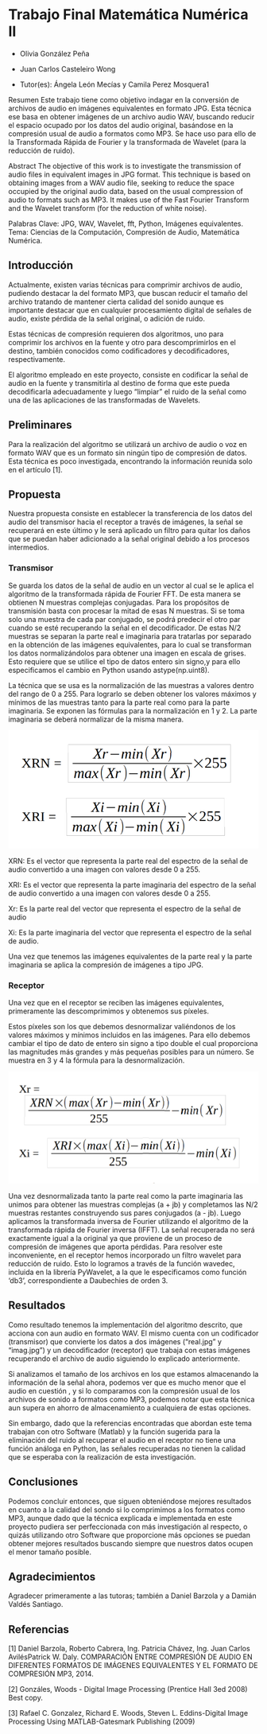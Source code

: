 # Trabajo Final Matemática Numérica II
- Olivia González Peña 
- Juan Carlos Casteleiro Wong

- Tutor(es): Ángela León Mecías y Camila Perez Mosquera1


Resumen
Este trabajo tiene como objetivo indagar en la conversión de archivos de audio en imágenes equivalentes en formato JPG. Esta técnica ese basa en obtener imágenes de un archivo audio WAV, buscando reducir el espacio ocupado por los datos del audio original, basándose en la compresión usual de audio a formatos como MP3. Se hace uso para ello de la Transformada Rápida de Fourier y la transformada de Wavelet (para la reducción de ruido).

Abstract
The objective of this work is to investigate the transmission of audio files in equivalent images in JPG format. This technique is based on obtaining images from a WAV audio file, seeking to reduce the space occupied by the original audio data, based on the usual compression of audio to formats such as MP3. It makes use of the Fast Fourier Transform and the Wavelet transform (for the reduction of white noise).


Palabras Clave: JPG, WAV, Wavelet, fft, Python, Imágenes equivalentes.
Tema: Ciencias de la Computación, Compresión de Audio, Matemática Numérica.

## Introducción
Actualmente, existen varias técnicas para comprimir archivos de audio, pudiendo destacar la del formato MP3, que buscan reducir el tamaño del archivo tratando de mantener cierta calidad del sonido aunque es importante destacar que en cualquier procesamiento digital de señales de audio, existe pérdida de la señal original, o adición de ruido.

Estas técnicas de compresión requieren dos algoritmos, uno para comprimir los archivos en la fuente y otro para descomprimirlos en el destino, también conocidos como codificadores y decodificadores, respectivamente.

El algoritmo empleado en este proyecto, consiste en codificar la señal de audio en la fuente y transmitirla al destino de forma que este pueda decodificarla adecuadamente y luego “limpiar” el ruido de la señal como una de las aplicaciones de las transformadas de Wavelets.

## Preliminares
Para la realización del algoritmo se utilizará un archivo de audio o voz en formato WAV que es un formato sin ningún tipo de compresión de datos. Esta técnica es poco investigada, encontrando la información reunida solo en el artículo [1].

## Propuesta
Nuestra propuesta consiste en establecer la transferencia de los datos del audio del transmisor hacia el receptor a través de imágenes, la señal se recuperará en este último y le será aplicado un filtro para quitar los daños que se puedan haber adicionado a la señal original debido a los procesos intermedios.

### Transmisor
Se guarda los datos de la señal de audio en un vector al cual se le aplica el algoritmo de la transformada rápida de Fourier FFT. De esta manera se obtienen N muestras complejas conjugadas. Para los propósitos de transmisión basta con procesar la mitad de esas N muestras. Si se toma solo una muestra de cada par conjugado, se podrá predecir el otro par cuando se esté recuperando la señal en el decodificador. De estas N/2 muestras se separan la parte real e imaginaria para tratarlas por separado en la obtención de las imágenes equivalentes, para lo cual se transforman los datos normalizándolos para obtener una imagen en escala de grises. Esto requiere que se utilice el tipo de datos entero sin signo,y para ello especificamos el cambio en Python usando astype(np.uint8).

La técnica que se usa es la normalización de las muestras a valores dentro del rango de 0 a 255. Para lograrlo se deben obtener los valores máximos y mínimos de las muestras tanto para la parte real como para la parte imaginaria. Se exponen las fórmulas para la normalización en 1 y 2. La parte imaginaria se deberá normalizar de la misma manera.


![](image1.png)

XRN: Es el vector que representa la parte real del espectro de
la señal de audio convertido a una imagen con valores desde 0
a 255.

XRI: Es el vector que representa la parte imaginaria del
espectro de la señal de audio convertido a una imagen con
valores desde 0 a 255.

Xr: Es la parte real del vector que representa el espectro de la
señal de audio

Xi: Es la parte imaginaria del vector que representa el espectro
de la señal de audio.

Una vez que tenemos las imágenes equivalentes de la parte real y la parte imaginaria se aplica la compresión de imágenes a tipo JPG.

### Receptor
Una vez que en el receptor se reciben las imágenes equivalentes, primeramente las descomprimimos y obtenemos sus píxeles.

Estos píxeles son los que debemos desnormalizar valiéndonos de los valores máximos y mínimos incluidos en las imágenes. Para ello debemos cambiar el tipo de dato de entero sin signo a tipo double el cual proporciona las magnitudes más grandes y más pequeñas posibles para un número. Se muestra en 3 y 4 la fórmula para la desnormalización.

![](image2.png)

Una vez desnormalizada tanto la parte real como la parte imaginaria las unimos para obtener las muestras complejas (a + jb) y completamos las N/2 muestras restantes construyendo sus pares conjugados (a - jb). Luego aplicamos la transformada inversa de Fourier utilizando el algoritmo de la transformada rápida de Fourier inversa (IFFT). La señal recuperada no será exactamente igual a la original ya que proviene de un proceso de compresión de imágenes que aporta pérdidas. Para resolver este inconveniente, en el receptor hemos incorporado un filtro wavelet para reducción de ruido. Esto lo logramos a través de la función wavedec, incluida en la librería PyWavelet, a la que le especificamos como función ‘db3’, correspondiente a Daubechies de orden 3.

## Resultados
Como resultado tenemos la implementación del algoritmo descrito, que acciona con aun audio en formato WAV. El mismo cuenta con un codificador (transmisor) que convierte los datos a dos imágenes (“real.jpg” y “imag.jpg”) y un decodificador (receptor) que trabaja con estas imágenes recuperando el archivo de audio siguiendo lo explicado anteriormente.

Si analizamos el tamaño de los archivos en los que estamos almacenando la información de la señal ahora, podemos ver que es mucho menor que el audio en cuestión , y si lo comparamos con la compresión usual de los archivos de sonido a formatos como MP3, podemos notar que esta técnica aun supera en ahorro de almacenamiento a cualquiera de estas opciones.

Sin embargo, dado que la referencias encontradas que abordan este tema trabajan con otro Software (Matlab) y la función sugerida para la eliminación del ruido al recuperar el audio en el receptor no tiene una función análoga en Python, las señales recuperadas no tienen la calidad que se esperaba con la realización de esta investigación.

## Conclusiones
 Podemos concluir entonces, que siguen obteniéndose mejores resultados en cuanto a la calidad del sondo si lo comprimimos a los formatos como MP3, aunque dado que la técnica explicada e implementada en este proyecto pudiera ser perfeccionada con más investigación al respecto, o quizás utilizando otro Software que proporcione más opciones se puedan obtener mejores resultados buscando siempre que nuestros datos ocupen el menor tamaño posible.

## Agradecimientos
Agradecer primeramente a las tutoras; también a Daniel Barzola y a Damián Valdés Santiago.

## Referencias
[1]  Daniel Barzola, Roberto Cabrera, Ing. Patricia Chávez, Ing. Juan Carlos AvilésPatrick W. Daly. COMPARACIÓN ENTRE COMPRESIÓN DE AUDIO EN
DIFERENTES FORMATOS DE IMÁGENES EQUIVALENTES Y
EL FORMATO DE COMPRESIÓN MP3, 2014. 

[2] Gonzáles, Woods - Digital Image Processing (Prentice Hall 3ed 2008) Best copy.

[3]  Rafael C. Gonzalez, Richard E. Woods, Steven L. Eddins-Digital Image Processing Using MATLAB-Gatesmark Publishing (2009)
